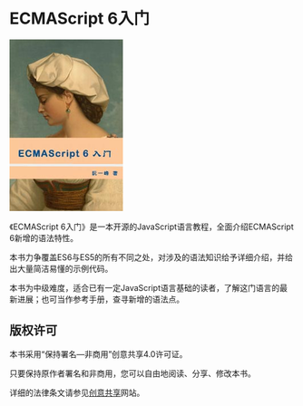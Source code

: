 # ECMAScript 6入门

[![cover](images/cover_thumbnail.jpg)](images/cover.jpg)

《ECMAScript 6入门》是一本开源的JavaScript语言教程，全面介绍ECMAScript 6新增的语法特性。

本书力争覆盖ES6与ES5的所有不同之处，对涉及的语法知识给予详细介绍，并给出大量简洁易懂的示例代码。

本书为中级难度，适合已有一定JavaScript语言基础的读者，了解这门语言的最新进展；也可当作参考手册，查寻新增的语法点。

## 版权许可

本书采用“保持署名—非商用”创意共享4.0许可证。

只要保持原作者署名和非商用，您可以自由地阅读、分享、修改本书。

详细的法律条文请参见[创意共享](http://creativecommons.org/licenses/by-nc/4.0/)网站。
